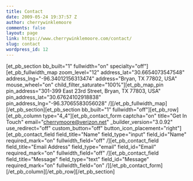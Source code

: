 ```yaml
---
title: Contact
date: 2009-05-24 19:37:57 Z
author: cherrywinklemoore
comments: false
layout: page
link: https://www.cherrywinklemoore.com/contact/
slug: contact
wordpress_id: 12
---
```


[et_pb_section bb_built="1" fullwidth="on" specialty="off"][et_pb_fullwidth_map zoom_level="12" address_lat="30.6654073547548" address_lng="-96.34012156313474" address="Bryan, TX 77802, USA" mouse_wheel="on" child_filter_saturate="100%"][et_pb_map_pin pin_address="301-399 East 23rd Street, Bryan, TX 77803, USA" pin_address_lat="30.67624102918838" pin_address_lng="-96.37065583056028" /][/et_pb_fullwidth_map][/et_pb_section][et_pb_section bb_built="1" fullwidth="off"][et_pb_row][et_pb_column type="4_4"][et_pb_contact_form captcha="on" title="Get In Touch" email="cherrymoore@verizon.net" _builder_version="3.0.92" use_redirect="off" custom_button="off" button_icon_placement="right"][et_pb_contact_field field_title="Name" field_type="input" field_id="Name" required_mark="on" fullwidth_field="off" /][et_pb_contact_field field_title="Email Address" field_type="email" field_id="Email" required_mark="on" fullwidth_field="off" /][et_pb_contact_field field_title="Message" field_type="text" field_id="Message" required_mark="on" fullwidth_field="on" /][/et_pb_contact_form][/et_pb_column][/et_pb_row][/et_pb_section]
